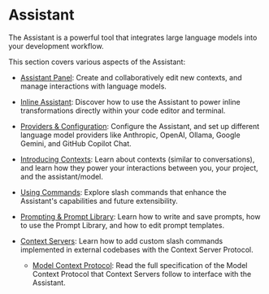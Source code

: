 # Assistant

The Assistant is a powerful tool that integrates large language models into your development workflow.

This section covers various aspects of the Assistant:

- [Assistant Panel](./assistant-panel.md): Create and collaboratively edit new contexts, and manage interactions with language models.

- [Inline Assistant](./inline-assistant.md): Discover how to use the Assistant to power inline transformations directly within your code editor and terminal.

- [Providers & Configuration](./configuration.md): Configure the Assistant, and set up different language model providers like Anthropic, OpenAI, Ollama, Google Gemini, and GitHub Copilot Chat.

- [Introducing Contexts](./contexts.md): Learn about contexts (similar to conversations), and learn how they power your interactions between you, your project, and the assistant/model.

- [Using Commands](./commands.md): Explore slash commands that enhance the Assistant's capabilities and future extensibility.

- [Prompting & Prompt Library](./prompting.md): Learn how to write and save prompts, how to use the Prompt Library, and how to edit prompt templates.

- [Context Servers](./context_servers.md): Learn how to add custom slash commands implemented in external codebases with the Context Server Protocol.

  - [Model Context Protocol](./model_context_protocol.md): Read the full specification of the Model Context Protocol that Context Servers follow to interface with the Assistant.
